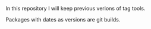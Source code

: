 In this repository I will keep previous verions of tag tools.

Packages with dates as versions are git builds.
